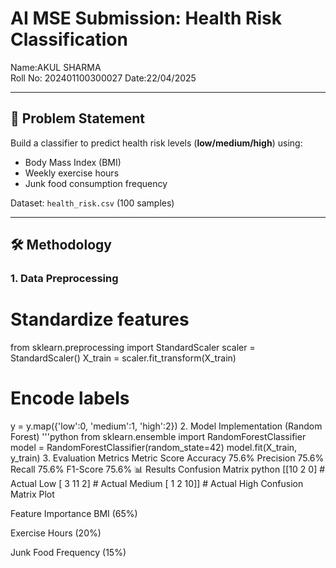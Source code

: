 # AI MSE Submission: Health Risk Classification
Name:AKUL SHARMA  
Roll No:  202401100300027
Date:22/04/2025 

---

## 🎯 Problem Statement
Build a classifier to predict health risk levels (**low/medium/high**) using:
- Body Mass Index (BMI)
- Weekly exercise hours
- Junk food consumption frequency

Dataset: `health_risk.csv` (100 samples)

---

## 🛠 Methodology
### 1. Data Preprocessing
# Standardize features
from sklearn.preprocessing import StandardScaler
scaler = StandardScaler()
X_train = scaler.fit_transform(X_train)

# Encode labels
y = y.map({'low':0, 'medium':1, 'high':2})
2. Model Implementation (Random Forest)
'''python
from sklearn.ensemble import RandomForestClassifier
model = RandomForestClassifier(random_state=42)
model.fit(X_train, y_train)
3. Evaluation Metrics
Metric	Score
Accuracy	75.6%
Precision	75.6%
Recall	75.6%
F1-Score	75.6%
📊 Results
Confusion Matrix
python
[[10  2  0]  # Actual Low
 [ 3 11  2]  # Actual Medium
 [ 1  2 10]] # Actual High
Confusion Matrix Plot

Feature Importance
BMI (65%)

Exercise Hours (20%)

Junk Food Frequency (15%)
